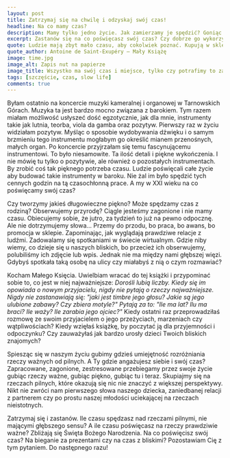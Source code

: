 ```yaml
---
layout: post
title: Zatrzymaj się na chwilę i odzyskaj swój czas!
headline: Na co mamy czas?
description: Mamy tylko jedno życie. Jak zamierzamy je spędzić? Goniąc za już szalonym światem czy prawdziwie przeżywając każdy nadchodzący dzień?
excerpt: Zastanów się na co poświęcasz swój czas? Czy dobrze go wykorzystujesz?
quote: Ludzie mają zbyt mało czasu, aby cokolwiek poznać. Kupują w sklepach rzeczy gotowe. A ponieważ nie ma magazynów z przyjaciółmi, więc ludzie nie mają przyjaciół.
quote_author: Antoine de Saint-Exupéry – Mały Książę
image: time.jpg
image_alt: Zapis nut na papierze
image_title: Wszystko ma swój czas i miejsce, tylko czy potrafimy to zauważyć?
tags: [szczęście, czas, slow life]
comments: true
---
```


Byłam ostatnio na koncercie muzyki kameralnej i organowej w Tarnowskich Górach. Muzyka ta jest bardzo mocno związana z barokiem. Tym razem miałam możliwość usłyszeć dość egzotycznie, jak dla mnie, instrumenty takie jak lutnia, teorba, viola da gamba oraz pozytyw. Pierwszy raz w życiu widziałam pozytyw. Myśląc o sposobie wydobywania dźwięku i o samym brzmieniu tego instrumentu mogłabym go określić mianem przenośnych, małych organ. Po koncercie przyjrzałam się temu fascynującemu instrumentowi. To było niesamowite. Ta ilość detali i piękne wykończenia. I nie mówię tu tylko o pozytywie, ale również o pozostałych instrumentach. By zrobić coś tak pięknego potrzeba czasu. Ludzie poświęcali całe życie aby budować takie instrumenty w baroku. Nie żal im było spędzić tych cennych godzin na tą czasochłonną prace. A my w XXI wieku na co poświęcamy swój czas?

<!--break-->

Czy tworzymy jakieś długowieczne piękno? Może spędzamy czas z rodziną? Obserwujemy przyrodę? Ciągle jesteśmy zagonione i nie mamy czasu. Obiecujemy sobie, że jutro, za tydzień to już na pewno odpocznę. Ale nie dotrzymujemy słowa... Przemy do przodu, bo praca, bo awans, bo promocja w sklepie. Zapominając, jak wyglądają prawdziwe relacje z ludźmi. Zadowalamy się spotkaniami w świecie wirtualnym. Gdzie niby wiemy, co dzieje się u naszych bliskich, bo przecież ich obserwujemy, polubiliśmy ich zdjęcie lub wpis. Jednak nie ma między nami głębszej więzi. Gdybyś spotkała taką osobę na ulicy czy miałabyś z nią o czym rozmawiać?

Kocham Małego Księcia. Uwielbiam wracać do tej książki i przypominać sobie to, co jest w niej najważniejsze: _Dorośli lubią liczby. Kiedy się im opowiada o nowym przyjacielu, nigdy nie pytają o rzeczy najważniejsze. Nigdy nie zastanawiają się: "jaki jest timbre jego głosu? Jakie są jego ulubione zabawy? Czy zbiera motyle?" Pytają za to: "Ile ma lat? Ilu ma braci? Ile waży? Ile zarabia jego ojciec?"_ Kiedy ostatni raz przeprowadziłaś rozmowę ze swoim przyjacielem o jego przeżyciach, marzeniach czy wątpliwościach? Kiedy wzięłaś książkę, by poczytać ją dla przyjemności i odpoczynku? Czy zauważyłaś jak bardzo urosły dzieci Twoich bliskich znajomych?

Spiesząc się w naszym życiu gubimy gdzieś umiejętność rozróżniania rzeczy ważnych od pilnych. A Ty gdzie angażujesz siebie i swój czas? Zapracowane, zagonione, zestresowane przebiegamy przez swoje życie gubiąc rzeczy ważne, gubiąc piękno, gubiąc tu i teraz. Skupiajmy się na rzeczach pilnych, które okazują się nic nie znaczyć z większej perspektywy. Nikt nie zwróci nam pierwszego słowa naszego dziecka, zaniedbanej relacji z partnerem czy po prostu naszej młodości uciekającej na rzeczach nieistotnych.

Zatrzymaj się i zastanów. Ile czasu spędzasz nad rzeczami pilnymi, nie mającymi głębszego sensu? A ile czasu poświęcasz na rzeczy prawdziwie ważne? Zbliżają się Święta Bożego Narodzenia. Na co poświęcisz swój czas? Na bieganie za prezentami czy na czas z bliskimi? Pozostawiam Cię z tym pytaniem. Do następnego razu!
